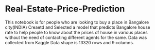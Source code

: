 # Real-Estate-Price-Prediction
This notebook is for people who are looking to buy a place in Bangalore city(INDIA)
Creaetd and Selected a model that predicts Bangalore house rate to help people to know about the prices of house in various places without the need of contacting different agents for the same.
Data was collected from Kaggle
Data shape is 13320 rows and 9 columns.

